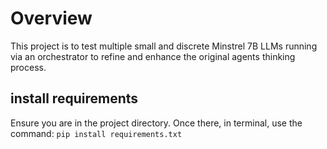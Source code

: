 # Overview
This project is to test multiple small and discrete Minstrel 7B LLMs running via an orchestrator to refine and enhance the original agents thinking process.

## install requirements
Ensure you are in the project directory.
Once there, in terminal, use the command: 
`pip install requirements.txt`
